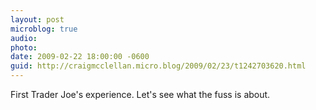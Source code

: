 ```yaml
---
layout: post
microblog: true
audio: 
photo: 
date: 2009-02-22 18:00:00 -0600
guid: http://craigmcclellan.micro.blog/2009/02/23/t1242703620.html
---
```

First Trader Joe's experience. Let's see what the fuss is about.
